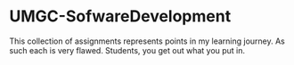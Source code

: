 # UMGC-SofwareDevelopment
This collection of assignments represents points in my learning journey. As such each is very flawed. Students, you get out what you put in.
